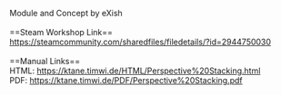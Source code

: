 Module and Concept by eXish<br/>
<br/>
==Steam Workshop Link==<br/>
https://steamcommunity.com/sharedfiles/filedetails/?id=2944750030<br/>
<br/>
==Manual Links==<br/>
HTML: https://ktane.timwi.de/HTML/Perspective%20Stacking.html<br/>
PDF: https://ktane.timwi.de/PDF/Perspective%20Stacking.pdf<br/>
